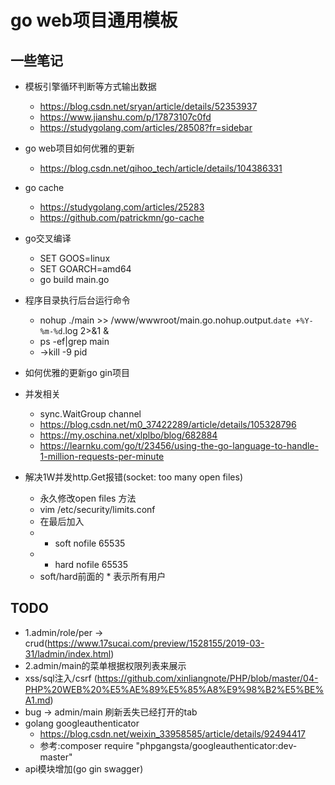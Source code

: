 # go web项目通用模板


## 一些笔记 

+ 模板引擎循环判断等方式输出数据
    + https://blog.csdn.net/sryan/article/details/52353937
    + https://www.jianshu.com/p/17873107c0fd
    + https://studygolang.com/articles/28508?fr=sidebar

+ go web项目如何优雅的更新
    + https://blog.csdn.net/qihoo_tech/article/details/104386331

+ go cache
    + https://studygolang.com/articles/25283
    + https://github.com/patrickmn/go-cache

+ go交叉编译
    + SET GOOS=linux
    + SET GOARCH=amd64
    + go build main.go

+ 程序目录执行后台运行命令
    + nohup ./main >> /www/wwwroot/main.go.nohup.output.`date +%Y-%m-%d`.log 2>&1 &
    + ps -ef|grep main
    + ->kill -9 pid

+ 如何优雅的更新go gin项目

+ 并发相关
    + sync.WaitGroup channel
    + https://blog.csdn.net/m0_37422289/article/details/105328796
    + https://my.oschina.net/xlplbo/blog/682884
    + https://learnku.com/go/t/23456/using-the-go-language-to-handle-1-million-requests-per-minute

+ 解决1W并发http.Get报错(socket: too many open files)
    + 永久修改open files 方法
    + vim /etc/security/limits.conf  
    + 在最后加入  
    + * soft nofile 65535
    + * hard nofile 65535
    + soft/hard前面的 * 表示所有用户


## TODO
+ 1.admin/role/per -> crud(https://www.17sucai.com/preview/1528155/2019-03-31/ladmin/index.html)
+ 2.admin/main的菜单根据权限列表来展示
+ xss/sql注入/csrf (https://github.com/xinliangnote/PHP/blob/master/04-PHP%20WEB%20%E5%AE%89%E5%85%A8%E9%98%B2%E5%BE%A1.md)
+ bug -> admin/main 刷新丢失已经打开的tab
+ golang googleauthenticator
    + https://blog.csdn.net/weixin_33958585/article/details/92494417
    + 参考:composer require "phpgangsta/googleauthenticator:dev-master"
+ api模块增加(go gin swagger)